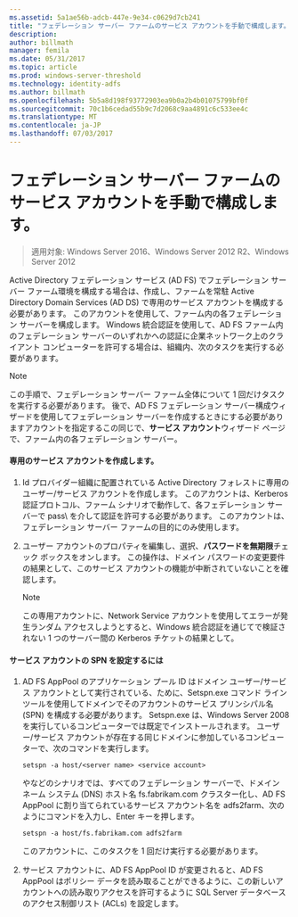 ```yaml
---
ms.assetid: 5a1ae56b-adcb-447e-9e34-c0629d7cb241
title: "フェデレーション サーバー ファームのサービス アカウントを手動で構成します。"
description: 
author: billmath
manager: femila
ms.date: 05/31/2017
ms.topic: article
ms.prod: windows-server-threshold
ms.technology: identity-adfs
ms.author: billmath
ms.openlocfilehash: 5b5a8d198f93772903ea9b0a2b4b01075799bf0f
ms.sourcegitcommit: 70c1b6cedad55b9c7d2068c9aa4891c6c533ee4c
ms.translationtype: MT
ms.contentlocale: ja-JP
ms.lasthandoff: 07/03/2017
---
```

# <a name="manually-configure-a-service-account-for-a-federation-server-farm"></a>フェデレーション サーバー ファームのサービス アカウントを手動で構成します。

>適用対象: Windows Server 2016、Windows Server 2012 R2、Windows Server 2012

Active Directory フェデレーション サービス \(AD FS\) でフェデレーション サーバー ファーム環境を構成する場合は、作成し、ファームを常駐 Active Directory Domain Services \(AD DS\) で専用のサービス アカウントを構成する必要があります。 このアカウントを使用して、ファーム内の各フェデレーション サーバーを構成します。 Windows 統合認証を使用して、AD FS ファーム内のフェデレーション サーバーのいずれかへの認証に企業ネットワーク上のクライアント コンピューターを許可する場合は、組織内、次のタスクを実行する必要があります。  
  
> [!NOTE]  
> この手順で、フェデレーション サーバー ファーム全体について 1 回だけタスクを実行する必要があります。 後で、AD FS フェデレーション サーバー構成ウィザードを使用してフェデレーション サーバーを作成するときにする必要がありますアカウントを指定するこの同じで、**サービス アカウント**ウィザード ページで、ファーム内の各フェデレーション サーバー。  
  
#### <a name="create-a-dedicated-service-account"></a>専用のサービス アカウントを作成します。  
  
1.  Id プロバイダー組織に配置されている Active Directory フォレストに専用のユーザー/サービス アカウントを作成します。 このアカウントは、Kerberos 認証プロトコル、ファーム シナリオで動作して、各フェデレーション サーバーで pass\ を介して認証を許可する必要があります。 このアカウントは、フェデレーション サーバー ファームの目的にのみ使用します。  
  
2.  ユーザー アカウントのプロパティを編集し、選択、**パスワードを無期限**チェック ボックスをオンします。 この操作は、ドメイン パスワードの変更要件の結果として、このサービス アカウントの機能が中断されていないことを確認します。  
  
    > [!NOTE]  
    > この専用アカウントに、Network Service アカウントを使用してエラーが発生ランダム アクセスしようとすると、Windows 統合認証を通じてで検証されない 1 つのサーバー間の Kerberos チケットの結果として。  
  
#### <a name="to-set-the-spn-of-the-service-account"></a>サービス アカウントの SPN を設定するには  
  
1.  AD FS AppPool のアプリケーション プール ID はドメイン ユーザー/サービス アカウントとして実行されている、ために、Setspn.exe コマンド ライン ツールを使用してドメインでそのアカウントのサービス プリンシパル名 \(SPN\) を構成する必要があります。 Setspn.exe は、Windows Server 2008 を実行しているコンピューターでは既定でインストールされます。 ユーザー/サービス アカウントが存在する同じドメインに参加しているコンピューターで、次のコマンドを実行します。  
  
    ```  
    setspn -a host/<server name> <service account>  
    ```  
  
    やなどのシナリオでは、すべてのフェデレーション サーバーで、ドメイン ネーム システム \(DNS\) ホスト名 fs.fabrikam.com クラスター化し、AD FS AppPool に割り当てられているサービス アカウント名を adfs2farm、次のようにコマンドを入力し、Enter キーを押します。  
  
    ```  
    setspn -a host/fs.fabrikam.com adfs2farm  
    ```  
  
    このアカウントに、このタスクを 1 回だけ実行する必要があります。  
  
2.  サービス アカウントに、AD FS AppPool ID が変更されると、AD FS AppPool はポリシー データを読み取ることができるように、この新しいアカウントへの読み取りアクセスを許可するように SQL Server データベースのアクセス制御リスト \(ACLs\) を設定します。  
  

